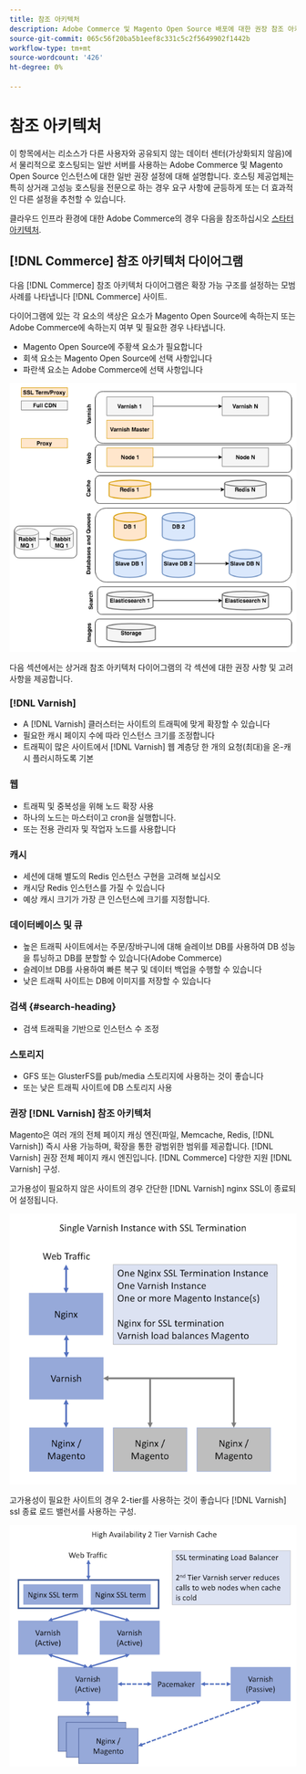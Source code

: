 ```yaml
---
title: 참조 아키텍처
description: Adobe Commerce 및 Magento Open Source 배포에 대한 권장 참조 아키텍처의 다이어그램을 검토합니다.
source-git-commit: 065c56f20ba5b1eef8c331c5c2f5649902f1442b
workflow-type: tm+mt
source-wordcount: '426'
ht-degree: 0%

---
```



# 참조 아키텍처

이 항목에서는 리소스가 다른 사용자와 공유되지 않는 데이터 센터(가상화되지 않음)에서 물리적으로 호스팅되는 일반 서버를 사용하는 Adobe Commerce 및 Magento Open Source 인스턴스에 대한 일반 권장 설정에 대해 설명합니다. 호스팅 제공업체는 특히 상거래 고성능 호스팅을 전문으로 하는 경우 요구 사항에 균등하게 또는 더 효과적인 다른 설정을 추천할 수 있습니다.

클라우드 인프라 환경에 대한 Adobe Commerce의 경우 다음을 참조하십시오 [스타터 아키텍처](https://devdocs.magento.com/cloud/architecture/starter-architecture.html).

## [!DNL Commerce] 참조 아키텍처 다이어그램

다음 [!DNL Commerce] 참조 아키텍처 다이어그램은 확장 가능 구조를 설정하는 모범 사례를 나타냅니다 [!DNL Commerce] 사이트.

다이어그램에 있는 각 요소의 색상은 요소가 Magento Open Source에 속하는지 또는 Adobe Commerce에 속하는지 여부 및 필요한 경우 나타냅니다.

* Magento Open Source에 주황색 요소가 필요합니다
* 회색 요소는 Magento Open Source에 선택 사항입니다
* 파란색 요소는 Adobe Commerce에 선택 사항입니다

![상거래 참조 아키텍처 다이어그램](../assets/performance/images/ref-architecture-2.3.png)

다음 섹션에서는 상거래 참조 아키텍처 다이어그램의 각 섹션에 대한 권장 사항 및 고려 사항을 제공합니다.

### [!DNL Varnish]

* A [!DNL Varnish] 클러스터는 사이트의 트래픽에 맞게 확장할 수 있습니다
* 필요한 캐시 페이지 수에 따라 인스턴스 크기를 조정합니다
* 트래픽이 많은 사이트에서 [!DNL Varnish] 웹 계층당 한 개의 요청(최대)을 온-캐시 플러시하도록 기본

### 웹

* 트래픽 및 중복성을 위해 노드 확장 사용
* 하나의 노드는 마스터이고 cron을 실행합니다.
* 또는 전용 관리자 및 작업자 노드를 사용합니다

### 캐시

* 세션에 대해 별도의 Redis 인스턴스 구현을 고려해 보십시오
* 캐시당 Redis 인스턴스를 가질 수 있습니다
* 예상 캐시 크기가 가장 큰 인스턴스에 크기를 지정합니다.

### 데이터베이스 및 큐

* 높은 트래픽 사이트에서는 주문/장바구니에 대해 슬레이브 DB를 사용하여 DB 성능을 튜닝하고 DB를 분할할 수 있습니다(Adobe Commerce)
* 슬레이브 DB를 사용하여 빠른 복구 및 데이터 백업을 수행할 수 있습니다
* 낮은 트래픽 사이트는 DB에 이미지를 저장할 수 있습니다

### 검색 {#search-heading}

* 검색 트래픽을 기반으로 인스턴스 수 조정

### 스토리지

* GFS 또는 GlusterFS를 pub/media 스토리지에 사용하는 것이 좋습니다
* 또는 낮은 트래픽 사이트에 DB 스토리지 사용

### 권장 [!DNL Varnish] 참조 아키텍처

Magento은 여러 개의 전체 페이지 캐싱 엔진(파일, Memcache, Redis, [!DNL Varnish]) 즉시 사용 가능하며, 확장을 통한 광범위한 범위를 제공합니다. [!DNL Varnish] 권장 전체 페이지 캐시 엔진입니다.  [!DNL Commerce] 다양한 지원 [!DNL Varnish] 구성.

고가용성이 필요하지 않은 사이트의 경우 간단한 [!DNL Varnish] nginx SSL이 종료되어 설정됩니다.

![단순 [!DNL Varnish] SSL 종료를 사용한 구성](../assets/performance/images/single-varnish-with-ssl-termination.png)

고가용성이 필요한 사이트의 경우 2-tier를 사용하는 것이 좋습니다 [!DNL Varnish] ssl 종료 로드 밸런서를 사용하는 구성.

![고가용성 2 계층 [!DNL Varnish] SSL 종료 로드 밸런서를 사용한 구성](../assets/performance/images/ha-2-tier-varnish-with-ssl-term-load-balancer.png)
